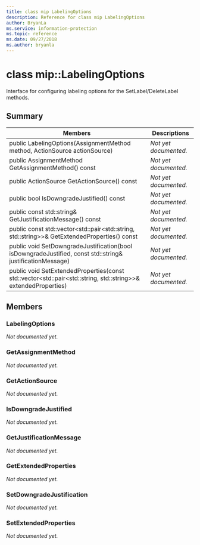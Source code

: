 ```yaml
---
title: class mip LabelingOptions 
description: Reference for class mip LabelingOptions 
author: BryanLa
ms.service: information-protection
ms.topic: reference
ms.date: 09/27/2018
ms.author: bryanla
---
```

# class mip::LabelingOptions 
Interface for configuring labeling options for the SetLabel/DeleteLabel methods.
  
## Summary
 Members                        | Descriptions                                
--------------------------------|---------------------------------------------
 public LabelingOptions(AssignmentMethod method, ActionSource actionSource)  | _Not yet documented._
 public AssignmentMethod GetAssignmentMethod() const  | _Not yet documented._
 public ActionSource GetActionSource() const  | _Not yet documented._
 public bool IsDowngradeJustified() const  | _Not yet documented._
 public const std::string& GetJustificationMessage() const  | _Not yet documented._
public const std::vector<std::pair<std::string, std::string>>& GetExtendedProperties() const  | _Not yet documented._
 public void SetDowngradeJustification(bool isDowngradeJustified, const std::string& justificationMessage)  | _Not yet documented._
public void SetExtendedProperties(const std::vector<std::pair<std::string, std::string>>& extendedProperties)  | _Not yet documented._
  
## Members
  
### LabelingOptions
_Not documented yet._

  
### GetAssignmentMethod
_Not documented yet._

  
### GetActionSource
_Not documented yet._

  
### IsDowngradeJustified
_Not documented yet._

  
### GetJustificationMessage
_Not documented yet._

  
### GetExtendedProperties
_Not documented yet._

  
### SetDowngradeJustification
_Not documented yet._

  
### SetExtendedProperties
_Not documented yet._
